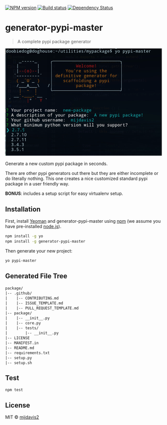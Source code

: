 [![NPM version][npm-image]][npm-url] [![Build status][travis-image]][travis-url] [![Dependency Status][daviddm-image]][daviddm-url]

# generator-pypi-master 

> A complete pypi package generator

![Generator example](assets/yeoman-example.png)

Generate a new custom pypi package in seconds.

There are other pypi generators out there 
but they are either incomplete or do literally nothing.
This one creates a nice customized standard pypi package 
in a user friendly way.

**BONUS**: includes a setup script for easy virtualenv setup.

## Installation

First, install [Yeoman](http://yeoman.io) and generator-pypi-master using [npm](https://www.npmjs.com/) (we assume you have pre-installed [node.js](https://nodejs.org/)).

```bash
npm install -g yo
npm install -g generator-pypi-master
```

Then generate your new project:

```bash
yo pypi-master
```

## Generated File Tree

```
package/
|-- .github/
|    |-- CONTRIBUTING.md
|    |-- ISSUE_TEMPLATE.md
|    |-- PULL_REQUEST_TEMPLATE.md
|-- package/
|    |-- __init__.py
|    |-- core.py
|    |-- tests/
|        |-- __init__.py
|-- LICENSE 
|-- MANIFEST.in
|-- README.md
|-- requirements.txt
|-- setup.py 
|-- setup.sh
```

## Test

```
npm test
```

## License

MIT © [mijdavis2](https://mdavis.io)


[npm-image]: https://badge.fury.io/js/generator-pypi-master.svg
[npm-url]: https://npmjs.org/package/generator-pypi-master
[travis-image]: https://travis-ci.org/mijdavis2/generator-pypi-master.svg?branch=master
[travis-url]: https://travis-ci.org/mijdavis2/generator-pypi-master
[daviddm-image]: https://david-dm.org/mijdavis2/generator-pypi-master.svg?theme=shields.io
[daviddm-url]: https://david-dm.org/mijdavis2/generator-pypi-master
